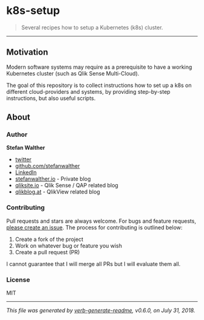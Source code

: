 # k8s-setup

> Several recipes how to setup a Kubernetes (k8s) cluster.

---

## Motivation

Modern software systems may require as a prerequisite to have a working Kubernetes cluster (such as Qlik Sense Multi-Cloud).

The goal of this repository is to collect instructions how to set up a k8s on different cloud-providers and systems, by providing step-by-step instructions, but also useful scripts.

## About

### Author
**Stefan Walther**

- [twitter](http://twitter.com/waltherstefan)
- [github.com/stefanwalther](http://github.com/stefanwalther)
- [LinkedIn](https://www.linkedin.com/in/stefanwalther/)
- [stefanwalther.io](http://stefanwalther.io) - Private blog
- [qliksite.io](http://qliksite.io) - Qlik Sense / QAP related blog
- [qlikblog.at](http://qlikblog.at) - QlikView related blog

### Contributing
Pull requests and stars are always welcome. For bugs and feature requests, [please create an issue](https://github.com/stefanwalther/k8s-setup/issues). The process for contributing is outlined below:

1. Create a fork of the project
2. Work on whatever bug or feature you wish
3. Create a pull request (PR)

I cannot guarantee that I will merge all PRs but I will evaluate them all.

### License
MIT

***

_This file was generated by [verb-generate-readme](https://github.com/verbose/verb-generate-readme), v0.6.0, on July 31, 2018._

